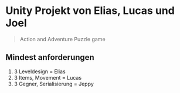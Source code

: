 # Unity Projekt von Elias, Lucas und Joel
> Action and Adventure Puzzle game
## Mindest anforderungen
<ol>
  <li>3 Leveldesign = Elias</li>
  <li>3 Items, Movement = Lucas</li>
  <li>3 Gegner, Serialisierung = Jeppy</li>
</ol>
